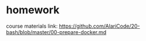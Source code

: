 # homework

course materials link: https://github.com/AlariCode/20-bash/blob/master/00-prepare-docker.md
